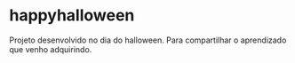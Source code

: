 # happyhalloween
Projeto desenvolvido no dia do halloween. Para compartilhar o aprendizado que venho adquirindo.
